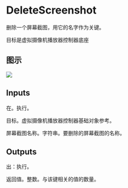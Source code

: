 # DeleteScreenshot

删除一个屏幕截图，用它的名字作为关键。

目标是虚拟摄像机播放器控制器底座

## 图示

![]($-20221218-21292066.png)

## Inputs

在。执行。

目标。虚拟摄像机播放器控制器基础对象参考。

屏幕截图名称。字符串。要删除的屏幕截图的名称。  

## Outputs

出：执行。

返回值。整数。与该键相关的值的数量。
